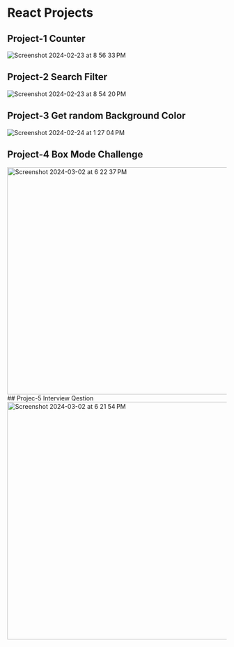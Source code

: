 # React Projects

 ## Project-1 Counter 
  ![Screenshot 2024-02-23 at 8 56 33 PM](https://github.com/Akshayone8/React-Challenges/assets/62467248/f8d2706e-0fde-483d-86ad-183ca12e91d1)
## Project-2 Search Filter  
  ![Screenshot 2024-02-23 at 8 54 20 PM](https://github.com/Akshayone8/React-Challenges/assets/62467248/5a722a0d-f22d-4919-87bb-c7b043c5ee26)
## Project-3 Get random Background Color
  ![Screenshot 2024-02-24 at 1 27 04 PM](https://github.com/Akshayone8/React-Challenges/assets/62467248/023e4884-78e2-4a20-8673-a5eec83f44f7)
## Project-4 Box Mode Challenge 
  <img width="522" alt="Screenshot 2024-03-02 at 6 22 37 PM" src="https://github.com/Akshayone8/React-Challenges/assets/62467248/3d69b9eb-2202-48f1-8e71-a46956fc8948">
## Projec-5 Interview Qestion 
<img width="546" alt="Screenshot 2024-03-02 at 6 21 54 PM" src="https://github.com/Akshayone8/React-Challenges/assets/62467248/bf1fe1c7-171f-463d-b21b-ffe0d0dc009a">
